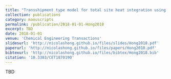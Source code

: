 ```yaml
---
title: "Transshipment type model for total site heat integration using non-isothermal utility loop"
collection: publications
category: manuscripts
permalink: /publication/2018-01-01-Hong2018
excerpt: TBD
date: 2018-01-01
venue: 'Chemical Engineering Transactions'
slidesurl: 'http://nicolashong.github.io/files/slides/Hong2018.pdf'
paperurl: 'http://nicolashong.github.io/files/papers/Hong2018.pdf'
bibtexurl: 'http://nicolashong.github.io/files/bibtex/Hong2018.bib'
citation: '10.3303/CET1870190'
---
```


TBD
